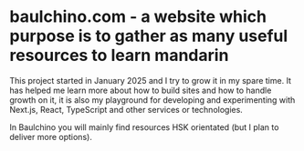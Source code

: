 # baulchino.com - a website which purpose is to gather as many useful resources to learn mandarin

This project started in January 2025 and I try to grow it in my spare time. It has helped me learn more about how to build sites and how to handle growth on it, it is also my playground for developing and experimenting with Next.js, React, TypeScript and other services or technologies.

In Baulchino you will mainly find resources HSK orientated (but I plan to deliver more options).
